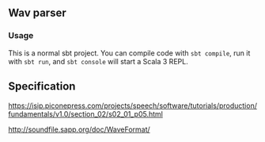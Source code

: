 ## Wav parser

### Usage

This is a normal sbt project. You can compile code with `sbt compile`, run it with `sbt run`, and `sbt console` will start a Scala 3 REPL.


## Specification
https://isip.piconepress.com/projects/speech/software/tutorials/production/fundamentals/v1.0/section_02/s02_01_p05.html

http://soundfile.sapp.org/doc/WaveFormat/